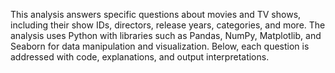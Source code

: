 This analysis answers specific questions about movies and TV shows, including their show IDs, directors, release years, categories, and more. The analysis uses Python with libraries such as Pandas, NumPy, Matplotlib, and Seaborn for data manipulation and visualization. Below, each question is addressed with code, explanations, and output interpretations.
